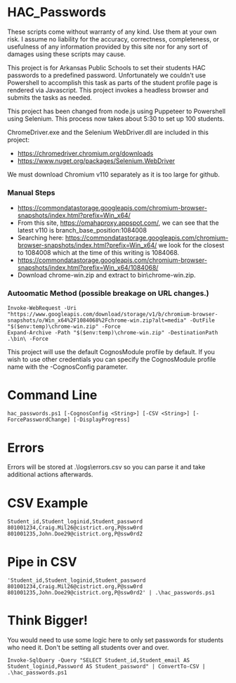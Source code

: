 # HAC_Passwords
These scripts come without warranty of any kind. Use them at your own risk. I assume no liability for the accuracy, correctness, completeness, or usefulness of any information provided by this site nor for any sort of damages using these scripts may cause.

This project is for Arkansas Public Schools to set their students HAC passwords to a predefined password. Unfortunately we couldn't use Powershell to accomplish this task as parts of the student profile page is rendered via Javascript. This project invokes a headless browser and submits the tasks as needed.

This project has been changed from node.js using Puppeteer to Powershell using Selenium. This process now takes about 5:30 to set up 100 students.

ChromeDriver.exe and the Selenium WebDriver.dll are included in this project:
- https://chromedriver.chromium.org/downloads
- https://www.nuget.org/packages/Selenium.WebDriver

We must download Chromium v110 separately as it is too large for github.

### Manual Steps
- https://commondatastorage.googleapis.com/chromium-browser-snapshots/index.html?prefix=Win_x64/
- From this site, https://omahaproxy.appspot.com/, we can see that the latest v110 is branch_base_position:1084008
- Searching here: https://commondatastorage.googleapis.com/chromium-browser-snapshots/index.html?prefix=Win_x64/ we look for the closest to 1084008 which at the time of this writing is 1084068.
- https://commondatastorage.googleapis.com/chromium-browser-snapshots/index.html?prefix=Win_x64/1084068/
- Download chrome-win.zip and extract to bin\chrome-win.zip.

### Autoomatic Method (possible breakage on URL changes.)
````
Invoke-WebRequest -Uri "https://www.googleapis.com/download/storage/v1/b/chromium-browser-snapshots/o/Win_x64%2F1084068%2Fchrome-win.zip?alt=media" -OutFile "$($env:temp)\chrome-win.zip" -Force
Expand-Archive -Path "$($env:temp)\chrome-win.zip" -DestinationPath .\bin\ -Force
````

This project will use the default CognosModule profile by default. If you wish to use other credentials you can specify the CognosModule profile name with the -CognosConfig parameter.

# Command Line
````
hac_passwords.ps1 [-CognosConfig <String>] [-CSV <String>] [-ForcePasswordChange] [-DisplayProgress]
````

# Errors
Errors will be stored at .\logs\errors.csv so you can parse it and take additional actions afterwards.

# CSV Example
````
Student_id,Student_loginid,Student_password
801001234,Craig.Mil26@cistrict.org,P@ssw0rd
801001235,John.Doe29@cistrict.org,P@ssw0rd2
````

# Pipe in CSV
````
'Student_id,Student_loginid,Student_password
801001234,Craig.Mil26@cistrict.org,P@ssw0rd
801001235,John.Doe29@cistrict.org,P@ssw0rd2' | .\hac_passwords.ps1
````

# Think Bigger!
You would need to use some logic here to only set passwords for students who need it. Don't be setting all students over and over.
````
Invoke-SqlQuery -Query "SELECT Student_id,Student_email AS Student_loginid,Password AS Student_password" | ConvertTo-CSV | .\hac_passwords.ps1
````